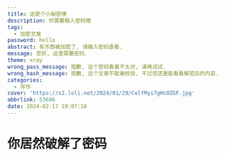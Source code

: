 ```yaml
---
title: 这是个小秘密噢
description: 你需要输入密码哦
tags:
  - 加密文章
password: hello
abstract: 有东西被加密了, 请输入密码查看.
message: 您好, 这里需要密码.
theme: xray
wrong_pass_message: 抱歉, 这个密码看着不太对, 请再试试.
wrong_hash_message: 抱歉, 这个文章不能被校验, 不过您还是能看看解密后的内容.
categories:
  - 写作
cover: 'https://s2.loli.net/2024/01/29/CelYMyi7gHcOZGF.jpg'
abbrlink: 53696
date: 2024-02-17 19:07:18
---
```



# 你居然破解了密码
